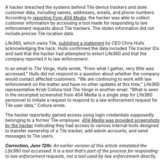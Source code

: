 A hacker breached the systems behind Tile device trackers and stole customer data, including names, addresses, emails, and phone numbers. According to [reporting from *404 Media*](https://www.404media.co/hacker-accesses-internal-tile-tool-that-provides-location-data-to-cops/), the hacker was able to collect customer information by accessing a tool made for responding to law enforcement requests about Tile trackers. The stolen information did not include precise Tile location data.

Life360, which owns Tile, [published a statement](https://go.skimresources.com/?id=1025X1701640&xs=1&url=https%3A%2F%2Fwww.tile.com%2Fen-us%2Fblog%2Funauthorized-access-incident-2024) by CEO Chris Hulls acknowledging the hack. Hulls confirmed the data included Tile tracker IDs and said that the hacker had attempted to extort Life360 and that the company reported it to law enforcement.

In an email to *The Verge*, Hulls wrote, “From what I gather, very little was accessed.” Hulls did not respond to a question about whether the company would contact affected customers. “We are continuing to work with law enforcement on the matter and have no other updates at this time,” Life360 representative Kristi Collura told *The Verge* in another email. “What is seen in the excerpted screenshot from 404 Media is a single step for Life360 personnel to initiate a request to respond to a law enforcement request for Tile user data,” Collura wrote.

The hacker reportedly gained access using login credentials supposedly belonging to a former Tile employee. [*404 Media* was provided screenshots by the hacker](https://www.404media.co/hacker-accesses-internal-tile-tool-that-provides-location-data-to-cops/) indicating they had access to various internal tools designed to transfer ownership of a Tile tracker, add admin accounts, and send messages to Tile users.

***Correction, June 12th:** An earlier version of this article misstated the Life360 tool accessed. It is a tool that’s part of the process for responding to law enforcement requests, not a tool used by law enforcement directly.*
